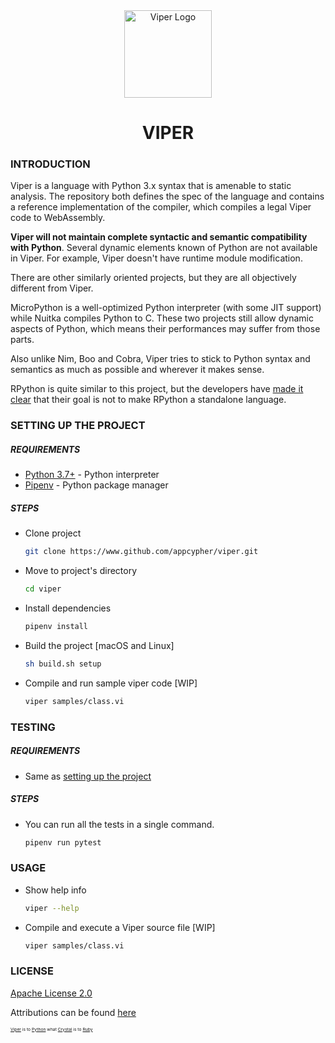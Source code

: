 <div align="center">
    <a href="#" target="_blank">
        <img src="https://image.flaticon.com/icons/svg/296/296589.svg" alt="Viper Logo" width="140" height="140"></img>
    </a>
</div>


<h1 align="center">VIPER</h1>

### INTRODUCTION
Viper is a language with Python 3.x syntax that is amenable to static analysis. The repository both defines the spec of the language and contains a reference implementation of the compiler, which compiles a legal Viper code to WebAssembly.

**Viper will not maintain complete syntactic and semantic compatibility with Python**. Several dynamic elements known of Python are not available in Viper. For example, Viper doesn't have runtime module modification.

There are other similarly oriented projects, but they are all objectively different from Viper.

MicroPython is a well-optimized Python interpreter (with some JIT support) while Nuitka compiles Python to C. These two projects still allow dynamic aspects of Python, which means their performances may suffer from those parts.

Also unlike Nim, Boo and Cobra, Viper tries to stick to Python syntax and semantics as much as possible and wherever it makes sense.

RPython is quite similar to this project, but the developers have [made it clear](https://rpython.readthedocs.io/en/latest/faq.html#do-i-have-to-rewrite-my-programs-in-rpython) that their goal is not to make RPython a standalone language.

### SETTING UP THE PROJECT
##### REQUIREMENTS
- [Python 3.7+](https://www.python.org/downloads/) - Python interpreter
- [Pipenv](https://docs.pipenv.org/en/latest/install/#installing-pipenv) - Python package manager

##### STEPS
- Clone project
    ```sh
    git clone https://www.github.com/appcypher/viper.git
    ```

- Move to project's directory
    ```sh
    cd viper
    ```

- Install dependencies

    ```sh
    pipenv install
    ```

- Build the project [macOS and Linux]
    ```sh
    sh build.sh setup
    ```

- Compile and run sample viper code [WIP]
    ```sh
    viper samples/class.vi
    ```

### TESTING
##### REQUIREMENTS
- Same as [setting up the project](#setting-up-the-project)

##### STEPS
- You can run all the tests in a single command.
    ```bash
    pipenv run pytest
    ```

### USAGE
- Show help info
    ```sh
    viper --help
    ```

- Compile and execute a Viper source file [WIP]
    ```sh
    viper samples/class.vi
    ```

### LICENSE
[Apache License 2.0](LICENSE)

Attributions can be found [here](#ATTRIBUTIONS.ms)



<sup><sup><sub><sub>[Viper](#README.md) is to [Python](https://github.com/python/cpython) what [Crystal](https://github.com/crystal-lang/crystal) is to [Ruby](https://github.com/ruby/ruby)<sub></sub></sup></sup>
